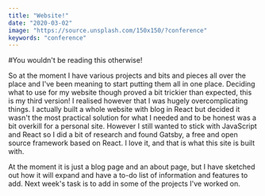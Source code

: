 ```yaml
---
title: "Website!"
date: "2020-03-02"
image: "https://source.unsplash.com/150x150/?conference"
keywords: "conference"
---
```


#You wouldn't be reading this otherwise!

So at the moment I have various projects and bits and pieces all over the place and I've been meaning to start putting them all in one place. Deciding what to use for my website though proved a bit trickier than expected, this is my third version! I realised however that I was hugely overcomplicating things. I actually built a whole website with blog in React but decided it wasn't the most practical solution for what I needed and to be honest was a bit overkill for a personal site. However I still wanted to stick with JavaScript and React so I did a bit of research and found Gatsby, a free and open source framework based on React. I love it, and that is what this site is built with.

At the moment it is just a blog page and an about page, but I have sketched out how it will expand and have a to-do list of information and features to add. Next week's task is to add in some of the projects I've worked on.